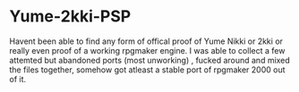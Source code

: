 # Yume-2kki-PSP
Havent been able to find any form of offical proof of Yume Nikki or 2kki or really even proof of a working rpgmaker engine. 
I was able to collect a few attemted but abandoned ports (most unworking) , fucked around and mixed the files together, somehow got atleast a stable port of rpgmaker 2000 out of it.
